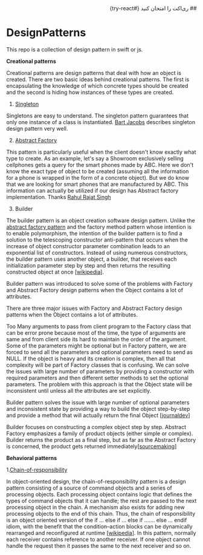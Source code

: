 
<div dir="rtl">
## ری‌اکت را امتحان کنید {#try-react}
           </div>

# DesignPatterns
This repo is a collection of design pattern in swift or js.

<b>Creational patterns</b>

Creational patterns are design patterns that deal with how an object is created. There are two basic ideas behind creational patterns. The first is encapsulating the knowledge of which concrete types should be created and the second is hiding how instances of these types are created.

1. <a href="https://github.com/Schabaani/DesignPatterns/tree/master/singleton/Singleton.playground"> Singleton</a>

Singletons are easy to understand. The singleton pattern guarantees that only one instance of a class is instantiated. <a href="https://cocoacasts.com/what-is-a-singleton-and-how-to-create-one-in-swift/"> Bart Jacobs</a> describes singleton design pattern very well.

2. <a href="https://github.com/Schabaani/DesignPatterns/tree/master/abstractFactory/abstractFactroy.playground">Abstract Factory</a>

This pattern is particularly useful when the client doesn't know exactly what type to create. As an example, let's say a Showroom exclusively selling cellphones gets a query for the smart phones made by ABC. Here we don't know the exact type of object to be created (assuming all the information for a phone is wrapped in the form of a concrete object). But we do know that we are looking for smart phones that are manufactured by ABC. This information can actually be utilized if our design has Abstract factory implementation. Thanks <a href="https://www.codeproject.com/Articles/328373/Understanding-and-Implementing-Abstract-Factory-Pa">Rahul Rajat Singh</a>

3. Builder

The builder pattern is an object creation software design pattern. Unlike the <a href="https://github.com/Schabaani/DesignPatterns/tree/master/abstractFactory/abstractFactroy.playground">abstract factory pattern</a> and the factory method pattern whose intention is to enable polymorphism, the intention of the builder pattern is to find a solution to the telescoping constructor anti-pattern that occurs when the increase of object constructor parameter combination leads to an exponential list of constructors. Instead of using numerous constructors, the builder pattern uses another object, a builder, that receives each initialization parameter step by step and then returns the resulting constructed object at once [<a href="https://en.wikipedia.org/wiki/Builder_pattern">wikipedia</a>].

Builder pattern was introduced to solve some of the problems with Factory and Abstract Factory design patterns when the Object contains a lot of attributes.

There are three major issues with Factory and Abstract Factory design patterns when the Object contains a lot of attributes.

Too Many arguments to pass from client program to the Factory class that can be error prone because most of the time, the type of arguments are same and from client side its hard to maintain the order of the argument.
Some of the parameters might be optional but in Factory pattern, we are forced to send all the parameters and optional parameters need to send as NULL.
If the object is heavy and its creation is complex, then all that complexity will be part of Factory classes that is confusing.
We can solve the issues with large number of parameters by providing a constructor with required parameters and then different setter methods to set the optional parameters. The problem with this approach is that the Object state will be inconsistent until unless all the attributes are set explicitly.

Builder pattern solves the issue with large number of optional parameters and inconsistent state by providing a way to build the object step-by-step and provide a method that will actually return the final Object [<a href="https://www.journaldev.com/1425/builder-design-pattern-in-java">journaldev</a>]

Builder focuses on constructing a complex object step by step. Abstract Factory emphasizes a family of product objects (either simple or complex). Builder returns the product as a final step, but as far as the Abstract Factory is concerned, the product gets returned immediately[<a href="https://sourcemaking.com/design_patterns/builder">sourcemaking</a>]

<b>Behavioral patterns</b>

1.<a href="https://github.com/Schabaani/DesignPatterns/blob/master/chain-of-responsibility.js">Chain-of-responsibility</a>

In object-oriented design, the chain-of-responsibility pattern is a design pattern consisting of a source of command objects and a series of processing objects. Each processing object contains logic that defines the types of command objects that it can handle; the rest are passed to the next processing object in the chain. A mechanism also exists for adding new processing objects to the end of this chain. Thus, the chain of responsibility is an object oriented version of the if ... else if ... else if ....... else ... endif idiom, with the benefit that the condition–action blocks can be dynamically rearranged and reconfigured at runtime [<a href="https://en.wikipedia.org/wiki/Chain-of-responsibility_pattern">wikipedia</a>]. In this pattern, normally each receiver contains reference to another receiver. If one object cannot handle the request then it passes the same to the next receiver and so on.
